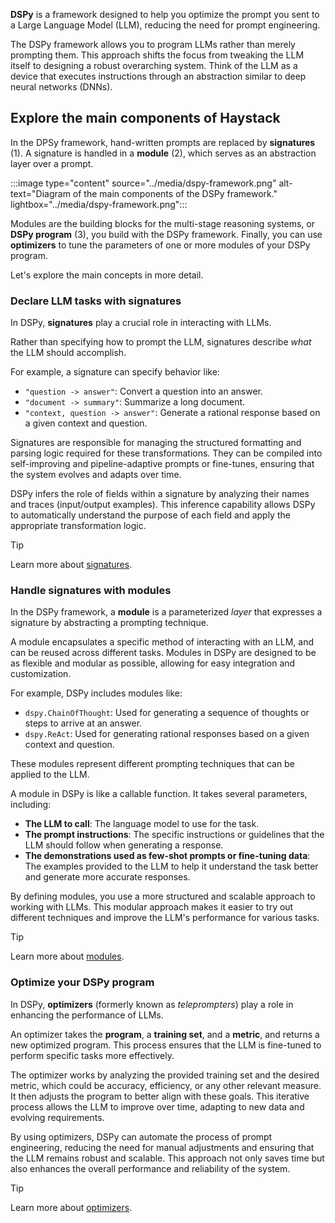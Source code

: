 **DSPy** is a framework designed to help you optimize the prompt you sent to a Large Language Model (LLM), reducing the need for prompt engineering.

The DSPy framework allows you to program LLMs rather than merely prompting them. This approach shifts the focus from tweaking the LLM itself to designing a robust overarching system. Think of the LLM as a device that executes instructions through an abstraction similar to deep neural networks (DNNs).

## Explore the main components of Haystack

In the DPSy framework, hand-written prompts are replaced by **signatures** (1). A signature is handled in a **module** (2), which serves as an abstraction layer over a prompt.

:::image type="content" source="../media/dspy-framework.png" alt-text="Diagram of the main components of the DSPy framework." lightbox="../media/dspy-framework.png":::

Modules are the building blocks for the multi-stage reasoning systems, or **DSPy program** (3), you build with the DSPy framework. Finally, you can use **optimizers** to tune the parameters of one or more modules of your DSPy program.

Let's explore the main concepts in more detail.

### Declare LLM tasks with signatures

In DSPy, **signatures** play a crucial role in interacting with LLMs.

Rather than specifying how to prompt the LLM, signatures describe *what* the LLM should accomplish.

For example, a signature can specify behavior like:

- `"question -> answer"`: Convert a question into an answer.
- `"document -> summary"`: Summarize a long document.
- `"context, question -> answer"`: Generate a rational response based on a given context and question.

Signatures are responsible for managing the structured formatting and parsing logic required for these transformations. They can be compiled into self-improving and pipeline-adaptive prompts or fine-tunes, ensuring that the system evolves and adapts over time.

DSPy infers the role of fields within a signature by analyzing their names and traces (input/output examples). This inference capability allows DSPy to automatically understand the purpose of each field and apply the appropriate transformation logic.

> [!Tip]
> Learn more about [signatures](https://dspy-docs.vercel.app/docs/building-blocks/signatures?azure-portal=true).

### Handle signatures with modules

In the DSPy framework, a **module** is a parameterized *layer* that expresses a signature by abstracting a prompting technique.

A module encapsulates a specific method of interacting with an LLM, and can be reused across different tasks. Modules in DSPy are designed to be as flexible and modular as possible, allowing for easy integration and customization.

For example, DSPy includes modules like:

- `dspy.ChainOfThought`: Used for generating a sequence of thoughts or steps to arrive at an answer.
- `dspy.ReAct`: Used for generating rational responses based on a given context and question.

These modules represent different prompting techniques that can be applied to the LLM.

A module in DSPy is like a callable function. It takes several parameters, including:

- **The LLM to call**: The language model to use for the task.
- **The prompt instructions**: The specific instructions or guidelines that the LLM should follow when generating a response.
- **The demonstrations used as few-shot prompts or fine-tuning data**: The examples provided to the LLM to help it understand the task better and generate more accurate responses.

By defining modules, you use a more structured and scalable approach to working with LLMs. This modular approach makes it easier to try out different techniques and improve the LLM's performance for various tasks.

> [!Tip]
> Learn more about [modules](https://dspy-docs.vercel.app/docs/building-blocks/modules?azure-portal=true).

### Optimize your DSPy program

In DSPy, **optimizers** (formerly known as *teleprompters*) play a role in enhancing the performance of LLMs.

An optimizer takes the **program**, a **training set**, and a **metric**, and returns a new optimized program. This process ensures that the LLM is fine-tuned to perform specific tasks more effectively.

The optimizer works by analyzing the provided training set and the desired metric, which could be accuracy, efficiency, or any other relevant measure. It then adjusts the program to better align with these goals. This iterative process allows the LLM to improve over time, adapting to new data and evolving requirements.

By using optimizers, DSPy can automate the process of prompt engineering, reducing the need for manual adjustments and ensuring that the LLM remains robust and scalable. This approach not only saves time but also enhances the overall performance and reliability of the system.

> [!Tip]
> Learn more about [optimizers](https://dspy-docs.vercel.app/docs/building-blocks/optimizers?azure-portal=true).
